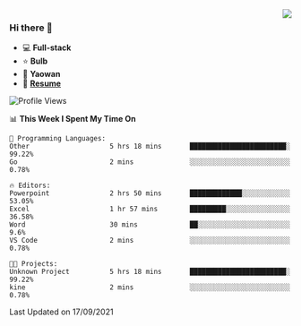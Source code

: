 <img align="right" src="https://github-readme-stats.vercel.app/api?username=LolipopJ&show_icons=true&count_private=true&hide_title=true&include_all_commits=true&theme=vue">

### Hi there 👋

- :computer: **Full-stack**
- :star: **Bulb**
- :pill: **Yaowan**
- :milky_way: [**Resume**](https://cdn.jsdelivr.net/gh/lolipopj/resume/export/resume-en.pdf)

<!--START_SECTION:waka-->
![Profile Views](http://img.shields.io/badge/Profile%20Views-25-blue)

📊 **This Week I Spent My Time On** 

```text
💬 Programming Languages: 
Other                    5 hrs 18 mins       ████████████████████████░   99.22% 
Go                       2 mins              ░░░░░░░░░░░░░░░░░░░░░░░░░   0.78%

🔥 Editors: 
Powerpoint               2 hrs 50 mins       █████████████░░░░░░░░░░░░   53.05% 
Excel                    1 hr 57 mins        █████████░░░░░░░░░░░░░░░░   36.58% 
Word                     30 mins             ██░░░░░░░░░░░░░░░░░░░░░░░   9.6% 
VS Code                  2 mins              ░░░░░░░░░░░░░░░░░░░░░░░░░   0.78%

🐱‍💻 Projects: 
Unknown Project          5 hrs 18 mins       ████████████████████████░   99.22% 
kine                     2 mins              ░░░░░░░░░░░░░░░░░░░░░░░░░   0.78%

```


 Last Updated on 17/09/2021
<!--END_SECTION:waka-->
